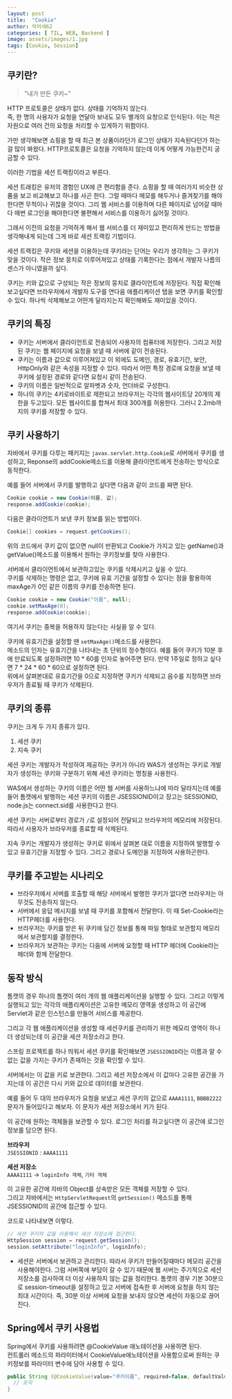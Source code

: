 ```yaml
---
layout: post
title:  "Cookie"
author: 악어새62
categories: [ TIL, WEB, Backend ]
image: assets/images/1.jpg
tags: [Cookie, Session]
---
```

## 쿠키란?

> "내가 만든 쿠키~"

HTTP 프로토콜은 상태가 없다. 상태를 기억하지 않는다.  
즉, 한 명의 사용자가 요청을 연달아 보내도 모두 별개의 요청으로 인식된다. 이는 적은 자원으로 여러 건의 요청을 처리할 수 있게하기 위함이다.

가만 생각해보면 쇼핑을 할 때 최근 본 상품이라던가 로그인 상태가 지속된다던가 하는 걸 많이 봐왔다.
HTTP프로토콜은 요청을 기억하지 않는데 이게 어떻게 가능한건지 궁금할 수 있다.

이러한 기법을 세션 트랙킹이라고 부른다.

세션 트래킹은 유저의 경험인 UX에 큰 편리함을 준다. 쇼핑을 할 때 여러가지 비슷한 상품을 보고 비교해보고 하나를 사곤 한다. 그럴 때마다 메모를 해두거나 즐겨찾기를 해야한다면 무척이나 귀찮을 것이다. 그리 웹 서비스를 이용하며 다른 페이지로 넘어갈 때마다 매번 로그인을 해야한다면 불편해서 서비스를 이용하기 싫어질 것이다.  

그래서 이전의 요청을 기억하게 해서 웹 서비스를 더 재미있고 편리하게 만드는 방법을 생각해내게 되는데 그게 바로 세션 트랙킹 기법이다.

세션 트랙킹은 쿠키와 세션을 이용하는데 쿠키라는 단어는 우리가 생각하는 그 쿠키가 맞을 것이다. 작은 정보 뭉치로 이루어져있고 상태를 기록한다는 점에서 개발자 나름의 센스가 아니였을까 싶다.

 쿠키는 키와 값으로 구성되는 작은 정보의 뭉치로 클라이언트에 저장된다. 
 직접 확인해보고싶다면 브라우저에서 개발자 도구를 연다음 애플리케이션 탭을 보면 쿠키를 확인할 수 있다. 하나씩 삭제해보고 어떤게 달라지는지 확인해봐도 재미있을 것이다.

## 쿠키의 특징

 * 쿠키는 서버에서 클라이언트로 전송되어 사용자의 컴퓨터에 저장한다. 그리고 저장된 쿠키는 웹 페이지에 요청을 보낼 때 서버에 같이 전송된다. 
 * 쿠키는 이름과 값으로 이루어져있고 이 외에도 도메인, 경로, 유효기간, 보안, HttpOnly와 같은 속성을 지정할 수 있다.
 따라서 어떤 특정 경로에 요청을 보낼 때 쿠키에 설정된 경로와 같다면 요청시 같이 전송된다.
 * 쿠키의 이름은 일반적으로 알파벳과 숫자, 언더바로 구성한다.
 * 하나의 쿠키는 4키로바이트로 제한되고 브라우저는 각각의 웹사이트당 20개의 제한을 두고있다. 모든 웹사이트를 합쳐서 최대 300개를 허용한다. 그러니 2.2mb까지의 쿠키를 저장할 수 있다.

## 쿠키 사용하기
 
 자바에서 쿠키를 다루는 패키지는 `javax.servlet.http.Cookie`로  서버에서 쿠키를 생성하고, Reponse의 addCookie메소드를 이용해 클라이언트에게 전송하는 방식으로 동작한다.

예를 들어 서버에서 쿠키를 발행하고 싶다면 다음과 같이 코드를 짜면 된다.
 ```java
Cookie cookie = new Cookie(이름, 값);
response.addCookie(cookie);
```

다음은 클라이언트가 보낸 쿠키 정보를 읽는 방법이다.
```java
Cookie[] cookies = request.getCookies();
```
위의 코드에서 쿠키 값이 없으면 null이 반환되고 Cookie가 가지고 있는 getName()과 getValue()메소드를 이용해서 원하는 쿠키정보를 찾아 사용한다.

서버에서 클라이언트에서 보관하고있는 쿠키를 삭제시키고 싶을 수 있다.  
쿠키를 삭제하는 명령은 없고, 쿠키에 유효 기간을 설정할 수 있다는 점을 활용하여 maxAge가 0인 같은 이름의 쿠키를 전송하면 된다.
```java
Cookie cookie = new Cookie("이름", null);
cookie.setMaxAge(0);
response.addCookie(cookie);
```
여기서 쿠키는 중복을 허용하지 않는다는 사실을 알 수 있다.

쿠키에 유효기간을 설정할 땐 `setMaxAge()`메소드를 사용한다.  
메소드의 인자는 유효기간을 나타내는 초 단위의 정수형이다.
예를 들어 쿠키가 10분 후에 만료되도록 설정하려면 10 * 60를 인자로 놓어주면 된다. 만약 1주일로 정하고 싶다면 7 * 24 * 60 * 60으로 설정하면 된다.  
위에서 살펴본대로 유효기간을 0으로 지정하면 쿠키가 삭제되고 음수를 지정하면 브라우저가 종료될 때 쿠키가 삭제된다.


## 쿠키의 종류

쿠키는 크게 두 가지 종류가 있다.
1. 세션 쿠키
2. 지속 쿠키

세션 쿠키는 개발자가 작성하여 제공하는 쿠키가 아니라 WAS가 생성하는 쿠키로 개발자가 생성하는 쿠키와 구분하기 위해 세션 쿠키라는 명칭을 사용한다.

WAS에서 생성하는 쿠키의 이름은 어떤 웹 서버를 사용하느냐에 따라 달라지는데 예를 들어 톰캣에서 발행하는 세션 쿠키의 이름은 JSESSIONID이고 장고는 SESSIONID, node.js는 connect.sid를 사용한다고 한다.

세션 쿠키는 서버로부터 경로가 `/`로 설정되어 전달되고 브라우저의 메모리에 저장된다. 따라서 사용자가 브라우저를 종료할 때 삭제된다. 

지속 쿠키는 개발자가 생성하는 쿠키로 위에서 살펴본 대로 이름을 지정하여 발행할 수 있고 유효기간을 지정할 수 있다. 그리고 경로나 도메인을 지정하여 사용하곤한다.

## 쿠키를 주고받는 시나리오

* 브라우저에서 서버를 호출할 때 해당 서버에서 발행한 쿠키가 없다면 브라우저는 아무것도 전송하지 않는다.
* 서버에서 응답 메시지를 보낼 때 쿠키를 포함해서 전달한다. 이 때 Set-Cookie라는 HTTP헤더를 사용한다.
* 브라우저는 쿠키를 받은 뒤 쿠키에 담긴 정보를 통해 파일 형태로 보관할지 메모리에서 보관할지를 결정한다.
* 브라우저가 보관하는 쿠키는 다음에 서버에 요청할 때 HTTP 헤더에 Cookie라는 헤더와 함께 전달한다.

## 동작 방식

톰캣의 경우 하나의 톰캣이 여러 개의 웹 애플리케이션을 실행할 수 있다. 그리고 이렇게 실행되고 있는 각각의 애플리케이션은 고유한 메모리 영역을 생성하고 이 공간에 Servlet과 같은 인스턴스를 만들어 서비스를 제공한다. 

그리고 각 웹 애플리케이션을 생성할 때 세션쿠키를 관리하기 위한 메모리 영역이 하나 더 생성되는데 이 공간을 세션 저장소라고 한다.

스프링 프로젝트를 하나 띄워서 세션 쿠키를 확인해보면 `JSESSIONID`라는 이름과 알 수 없는 값을 가지는 쿠키가 존재하는 것을 확인할 수 있다.

서버에서는 이 값을 키로 보관한다. 그리고 세션 저장소에서 이 값마다 고유한 공간을 가지는데 이 공간은 다시 키와 값으로 데이터를 보관한다.

예를 들어 두 대의 브라우저가 요청을 보냈고 세션 쿠키의 값으로 `AAAA1111`, `BBBB2222` 문자가 들어있다고 해보자. 이 문자가 세션 저장소에서 키가 된다. 

이 공간에 원하는 객체들을 보관할 수 있다. 로그인 처리를 하고싶다면 이 공간에 로그인 정보를 담으면 된다.

**브라우저**  
`JSESSIONID` : `AAAA1111`

**세션 저장소**  
`AAAA1111` -> `loginInfo 객체`, `기타 객체`

이 고유한 공간에 자바의 Object를 상속받은 모든 객체를 저장할 수 있다.  
그리고 자바에서는 `HttpServletRequest`의 `getSession()` 메소드를 통해 JSESSIONID의 공간에 접근할 수 있다.

코드로 나타내보면 이렇다.
```java
// 세션 쿠키의 값을 이용해서 세션 저장소에 접근한다.
HttpSession session = request.getSession();
session.setAttribute("loginInfo", loginInfo);
```
* 세션은 서버에서 보관하고 관리한다. 따라서 쿠키가 만들어질때마다 메모리 공간을 사용해야한다. 그럼 서버쪽에 부담이 갈 수 있기 때문에 웹 서버는 주기적으로 세션 저장소를 검사하여 더 이상 사용하지 않는 값을 정리한다. 톰캣의 경우 기본 30분으로 session-timeout을 설정하고 있고 서버에 접속한 후 서버에 요청을 하지 않는 최대 시간이다. 즉, 30분 이상 서버에 요청을 보내지 않으면 세션이 자동으로 끊어진다.

## Spring에서 쿠키 사용법

Spring에서 쿠키를 사용하려면 @CookieValue 애노테이션을 사용하면 된다.  
컨트롤러 메소드의 파라미터에서 CookieValue애노테이션을 사용함으로써 원하는 쿠키정보를 파라미터 변수에 담아 사용할 수 있다.

```java
public String (@CookieValue(value="쿠키이름", required=false, defaultValue="기본값") String 변수명) {
  // 로직
}
```